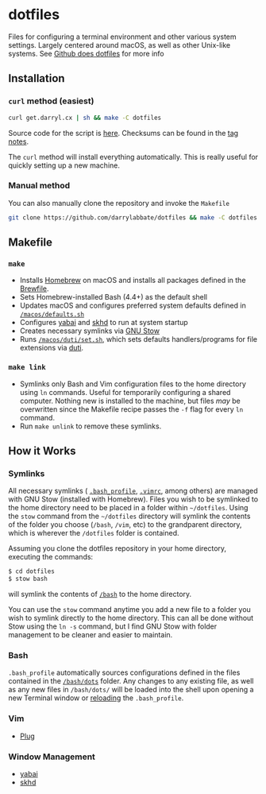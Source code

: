# dotfiles

Files for configuring a terminal environment and other various system settings. Largely centered around macOS, as well as other Unix-like systems. See [Github does dotfiles](https://dotfiles.github.io) for more info

## Installation

### `curl` method (easiest)

```bash
curl get.darryl.cx | sh && make -C dotfiles
```

Source code for the script is [here](https://github.com/darrylabbate/get-dotfiles/blob/master/src/dotfiles.sh). Checksums can be found in the [tag notes](https://github.com/darrylabbate/get-dotfiles/tags).

The `curl` method will install everything automatically. This is really useful for quickly setting up a new machine. 

### Manual method

You can also manually clone the repository and invoke the `Makefile`

```bash
git clone https://github.com/darrylabbate/dotfiles && make -C dotfiles
```

## Makefile

### `make`

* Installs [Homebrew](https://brew.sh) on macOS and installs all packages defined in the [Brewfile](macos/.Brewfile).
* Sets Homebrew-installed Bash (4.4+) as the default shell
* Updates macOS and configures preferred system defaults defined in [`/macos/defaults.sh`](macos/defaults.sh)
* Configures [yabai](https://github.com/koekeishiya/yabai) and [skhd](https://github.com/koekeishiya/skhd) to run at system startup
* Creates necessary symlinks via [GNU Stow](https://www.gnu.org/software/stow/)
* Runs [`/macos/duti/set.sh`](macos/duti/set.sh), which sets defaults handlers/programs for file extensions via [duti](http://duti.org).

### `make link`

* Symlinks only Bash and Vim configuration files to the home directory using `ln` commands. Useful for temporarily configuring a shared computer. Nothing new is installed to the machine, but files *may* be overwritten since the Makefile recipe passes the `-f` flag for every `ln` command.
* Run `make unlink` to remove these symlinks.

## How it Works

### Symlinks

All necessary symlinks ( [`.bash_profile`](bash/.bash_profile), [`.vimrc`](vim/.vimrc), among others) are managed with GNU Stow (installed with Homebrew). Files you wish to be symlinked to the home directory need to be placed in a folder within `~/dotfiles`. Using the `stow` command from the `~/dotfiles` directory will symlink the contents of the folder you choose (`/bash`, `/vim`, etc) to the grandparent directory, which is wherever the `/dotfiles` folder is contained.

Assuming you clone the dotfiles repository in your home directory, executing the commands:

```bash
$ cd dotfiles
$ stow bash
```
will symlink the contents of [`/bash`](bash) to the home directory.

You can use the `stow` command anytime you add a new file to a folder you wish to symlink directly to the home directory. This can all be done without Stow using the `ln -s` command, but I find GNU Stow with folder management to be cleaner and easier to maintain.

### Bash

`.bash_profile` automatically sources configurations defined in the files contained in the [`/bash/dots`](bash/dots) folder. Any changes to any existing file, as well as any new files in `/bash/dots/` will be loaded into the shell upon opening a new Terminal window or [reloading](https://github.com/darrylabbate/dotfiles/blob/db902b9ac0c466d09672f58549bff4107ba53861/dots/aliases#L4) the `.bash_profile`.

### Vim

- [Plug](https://github.com/junegunn/vim-plug)

### Window Management

- [yabai](https://github.com/koekeishiya/yabai)
- [skhd](https://github.com/koekeishiya/skhd)

